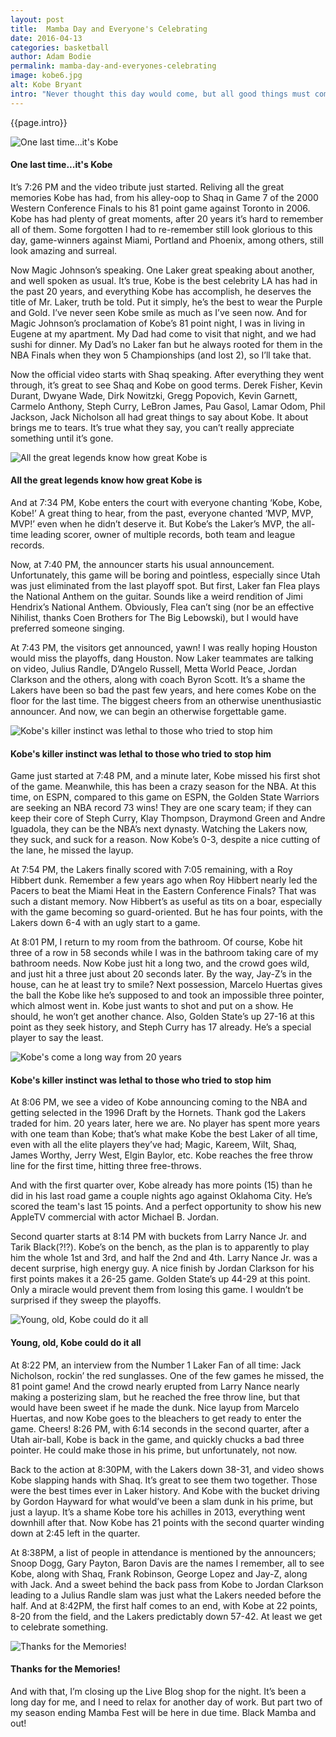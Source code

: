 ```yaml
---
layout: post
title:  Mamba Day and Everyone's Celebrating
date: 2016-04-13
categories: basketball
author: Adam Bodie
permalink: mamba-day-and-everyones-celebrating
image: kobe6.jpg
alt: Kobe Bryant
intro: "Never thought this day would come, but all good things must come to an end. For Kobe Bryant, his final day is today at home, against the Utah Jazz. Here are my thoughts watching the finale."
---
```


<div class="article">
<p>{{page.intro}}</p>

<div class="blog-pic">
		<img src="img/kobe6.jpg" data-toggle="tooltip" title="One last time...it's Kobe" class="image block img-responsive">
	<h4>One last time...it's Kobe</h4>
</div>

<p>It’s 7:26 PM and the video tribute just started.  Reliving all the great memories Kobe has had, from his alley-oop to Shaq in Game 7 of the 2000 Western Conference Finals to his 81 point game against Toronto in 2006.  Kobe has had plenty of great moments, after 20 years it’s hard to remember all of them.  Some forgotten I had to re-remember still look glorious to this day, game-winners against Miami, Portland and Phoenix, among others, still look amazing and surreal.</p>

<p>Now Magic Johnson’s speaking.  One Laker great speaking about another, and well spoken as usual.  It’s true, Kobe is the best celebrity LA has had in the past 20 years, and everything Kobe has accomplish, he deserves the title of Mr. Laker, truth be told.  Put it simply, he’s the best to wear the Purple and Gold.  I’ve never seen Kobe smile as much as I’ve seen now.  And for Magic Johnson’s proclamation of Kobe’s 81 point night, I was in living in Eugene at my apartment.  My Dad had come to visit that night, and we had sushi for dinner.  My Dad’s no Laker fan but he always rooted for them in the NBA Finals when they won 5 Championships (and lost 2), so I’ll take that.</p>

<p>Now the official video starts with Shaq speaking.  After everything they went through, it’s great to see Shaq and Kobe on good terms.  Derek Fisher, Kevin Durant, Dwyane Wade, Dirk Nowitzki, Gregg Popovich, Kevin Garnett, Carmelo Anthony, Steph Curry, LeBron James, Pau Gasol, Lamar Odom, Phil Jackson, Jack Nicholson all had great things to say about Kobe.  It about brings me to tears.  It’s true what they say, you can’t really appreciate something until it’s gone.</p>

<div class="blog-pic">
		<img src="img/kobe2.jpg" data-toggle="tooltip" title="All the great legends know how great Kobe is" class="image block img-responsive">
	<h4>All the great legends know how great Kobe is</h4>
</div>

<p>And at 7:34 PM, Kobe enters the court with everyone chanting ‘Kobe, Kobe, Kobe!’  A great thing to hear, from the past, everyone chanted ‘MVP, MVP, MVP!’ even when he didn’t deserve it.  But Kobe’s the Laker’s MVP, the all-time leading scorer, owner of multiple records, both team and league records.</p>

<p>Now, at 7:40 PM, the announcer starts his usual announcement.  Unfortunately, this game will be boring and pointless, especially since Utah was just eliminated from the last playoff spot.  But first, Laker fan Flea plays the National Anthem on the guitar.  Sounds like a weird rendition of Jimi Hendrix’s National Anthem.  Obviously, Flea can’t sing (nor be an effective Nihilist, thanks Coen Brothers for The Big Lebowski), but I would have preferred someone singing.</p>

<p>At 7:43 PM, the visitors get announced, yawn!  I was really hoping Houston would miss the playoffs, dang Houston.  Now Laker teammates are talking on video, Julius Randle, D’Angelo Russell, Metta World Peace, Jordan Clarkson and the others, along with coach Byron Scott.  It’s a shame the Lakers have been so bad the past few years, and here comes Kobe on the floor for the last time.  The biggest cheers from an otherwise unenthusiastic announcer.  And now, we can begin an otherwise forgettable game.</p>

<div class="blog-pic">
		<img src="img/kobe4.jpg" data-toggle="tooltip" title="Kobe's killer instinct was lethal to those who tried to stop him" class="image block img-responsive">
	<h4>Kobe's killer instinct was lethal to those who tried to stop him</h4>
</div>

<p>Game just started at 7:48 PM, and a minute later, Kobe missed his first shot of the game.  Meanwhile, this has been a crazy season for the NBA.  At this time, on ESPN, compared to this game on ESPN, the Golden State Warriors are seeking an NBA record 73 wins!  They are one scary team; if they can keep their core of Steph Curry, Klay Thompson, Draymond Green and Andre Iguadola, they can be the NBA’s next dynasty.  Watching the Lakers now, they suck, and suck for a reason.  Now Kobe’s 0-3, despite a nice cutting of the lane, he missed the layup.</p>

<p>At 7:54 PM, the Lakers finally scored with 7:05 remaining, with a Roy Hibbert dunk.  Remember a few years ago when Roy Hibbert nearly led the Pacers to beat the Miami Heat in the Eastern Conference Finals?  That was such a distant memory.  Now Hibbert’s as useful as tits on a boar, especially with the game becoming so guard-oriented.  But he has four points, with the Lakers down 6-4 with an ugly start to a game.</p>

<p>At 8:01 PM, I return to my room from the bathroom.  Of course, Kobe hit three of a row in 58 seconds while I was in the bathroom taking care of my bathroom needs.  Now Kobe just hit a long two, and the crowd goes wild, and just hit a three just about 20 seconds later.  By the way, Jay-Z’s in the house, can he at least try to smile?  Next possession, Marcelo Huertas gives the ball the Kobe like he’s supposed to and took an impossible three pointer, which almost went in.  Kobe just wants to shot and put on a show.  He should, he won’t get another chance.  Also, Golden State’s up 27-16 at this point as they seek history, and Steph Curry has 17 already.  He’s a special player to say the least.</p>

<div class="blog-pic">
		<img src="img/kobe7.jpg" data-toggle="tooltip" title="Kobe's come a long way from 20 years" class="image block img-responsive pull-right">
	<h4>Kobe's killer instinct was lethal to those who tried to stop him</h4>
</div>

<p>At 8:06 PM, we see a video of Kobe announcing coming to the NBA and getting selected in the 1996 Draft by the Hornets.  Thank god the Lakers traded for him.  20 years later, here we are.  No player has spent more years with one team than Kobe; that’s what make Kobe the best Laker of all time, even with all the elite players they’ve had; Magic, Kareem, Wilt, Shaq, James Worthy, Jerry West, Elgin Baylor, etc.  Kobe reaches the free throw line for the first time, hitting three free-throws.</p>

<p>And with the first quarter over, Kobe already has more points (15) than he did in his last road game a couple nights ago against Oklahoma City.  He’s scored the team's last 15 points.  And a perfect opportunity to show his new AppleTV commercial with actor Michael B. Jordan.</p>

<p>Second quarter starts at 8:14 PM with buckets from Larry Nance Jr. and Tarik Black(?!?).  Kobe’s on the bench, as the plan is to apparently to play him the whole 1st and 3rd, and half the 2nd and 4th.  Larry Nance Jr. was a decent surprise, high energy guy.  A nice finish by Jordan Clarkson for his first points makes it a 26-25 game. Golden State’s up 44-29 at this point.  Only a miracle would prevent them from losing this game.  I wouldn’t be surprised if they sweep the playoffs.</p>


<div class="blog-pic">
		<img src="img/kobe3.jpg" data-toggle="tooltip" title="Young, old, Kobe could do it all" class="image block img-responsive">
	<h4>Young, old, Kobe could do it all</h4>
</div>


<p>At 8:22 PM, an interview from the Number 1 Laker Fan of all time: Jack Nicholson, rockin’ the red sunglasses.  One of the few games he missed, the 81 point game!  And the crowd nearly erupted from Larry Nance nearly making a posterizing slam, but he reached the free throw line, but that would have been sweet if he made the dunk.  Nice layup from Marcelo Huertas, and now Kobe goes to the bleachers to get ready to enter the game.  Cheers!  8:26 PM, with 6:14 seconds in the second quarter, after a Utah air-ball, Kobe is back in the game, and quickly chucks a bad three pointer.  He could make those in his prime, but unfortunately, not now.</p>

<p>Back to the action at 8:30PM, with the Lakers down 38-31, and video shows Kobe slapping hands with Shaq.  It’s great to see them two together.  Those were the best times ever in Laker history.  And Kobe with the bucket driving by Gordon Hayward for what would’ve been a slam dunk in his prime, but just a layup.  It’s a shame Kobe tore his achilles in 2013, everything went downhill after that.  Now Kobe has 21 points with the second quarter winding down at 2:45 left in the quarter.</p>

<p>At 8:38PM, a list of people in attendance is mentioned by the announcers; Snoop Dogg, Gary Payton, Baron Davis are the names I remember, all to see Kobe, along with Shaq, Frank Robinson, George Lopez and Jay-Z, along with Jack.  And a sweet behind the back pass from Kobe to Jordan Clarkson leading to a Julius Randle slam was just what the Lakers needed before the half.  And at 8:42PM, the first half comes to an end, with Kobe at 22 points, 8-20 from the field, and the Lakers predictably down 57-42.  At least we get to celebrate something.</p>


<div class="blog-pic">
		<img src="img/kobe8.jpg" data-toggle="tooltip" title="Thanks for the Memories!" class="image block img-responsive pull-right">
	<h4>Thanks for the Memories!</h4>
</div>


<p>And with that, I’m closing up the Live Blog shop for the night.  It’s been a long day for me, and I need to relax for another day of work.  But part two of my season ending Mamba Fest will be here in due time.  Black Mamba and out!</p>

</div>